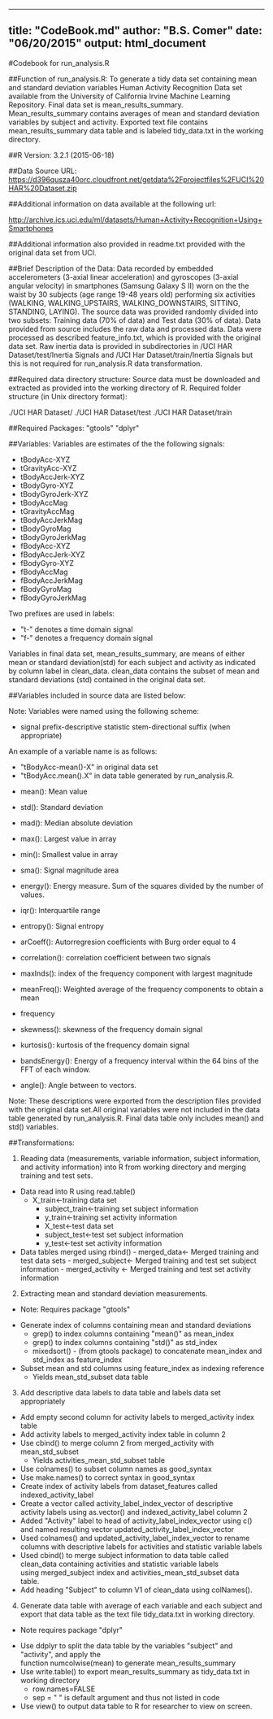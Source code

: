 
---
title: "CodeBook.md"
author: "B.S. Comer"
date: "06/20/2015"
output: html_document
---

#Codebook for run_analysis.R

##Function of run_analysis.R: 
To generate a tidy data set containing mean and standard deviation variables 
Human Activity Recognition Data set available from the University of California
Irvine Machine Learning Repository. Final data set is mean_results_summary. 
Mean_results_summary contains averages of mean and standard deviation variables by 
subject and activity.  Exported text file contains mean_results_summary data table and is
labeled tidy_data.txt in the working directory.

##R Version: 3.2.1 (2015-06-18)

##Data Source URL: 
<https://d396qusza40orc.cloudfront.net/getdata%2Fprojectfiles%2FUCI%20HAR%20Dataset.zip> 

##Additional information on data available at the following url: 

<http://archive.ics.uci.edu/ml/datasets/Human+Activity+Recognition+Using+Smartphones> 

##Additional information also provided in readme.txt provided with the original data set from UCI.

##Brief Description of the Data:
Data recorded by embedded accelerometers (3-axial linear acceleration) and 
gyroscopes (3-axial angular velocity) in smartphones (Samsung Galaxy S II) worn 
on the the waist by 30 subjects (age range 19-48 years old) performing six 
activities (WALKING, WALKING_UPSTAIRS, WALKING_DOWNSTAIRS, SITTING, STANDING, 
LAYING).  The source data was provided randomly divided into two subsets: 
Training data (70% of data) and Test data (30% of data). Data provided from 
source includes the raw data and processed data. Data were processed as 
described feature_info.txt, which is provided with the original data set.  Raw 
inertia data is provided in subdirectories in 
/UCI HAR Dataset/test/Inertia Signals and /UCI Har Dataset/train/Inertia Signals
but this is not required for run_analysis.R data transformation.

##Required data directory structure:
Source data must be downloaded and extracted as provided into the working 
directory of R.  Required folder structure (in Unix directory format):

./UCI HAR Dataset/
./UCI HAR Dataset/test
./UCI HAR Dataset/train

##Required Packages:
"gtools"
"dplyr"


##Variables:
Variables are estimates of the the following signals:

- tBodyAcc-XYZ
- tGravityAcc-XYZ
- tBodyAccJerk-XYZ
- tBodyGyro-XYZ
- tBodyGyroJerk-XYZ
- tBodyAccMag
- tGravityAccMag
- tBodyAccJerkMag
- tBodyGyroMag
- tBodyGyroJerkMag
- fBodyAcc-XYZ
- fBodyAccJerk-XYZ
- fBodyGyro-XYZ
- fBodyAccMag
- fBodyAccJerkMag
- fBodyGyroMag
- fBodyGyroJerkMag

Two prefixes are used in labels: 

- "t-" denotes a time domain signal
- "f-" denotes a frequency domain signal

Variables in final data set, mean_results_summary, are means of either mean or standard deviation(std) for each subject and activity as indicated by column label in clean_data.  clean_data contains the subset of mean and standard deviations (std) contained in the original data set.


##Variables included in source data are listed below:

Note: Variables were named using the following scheme: 

* signal prefix-descriptive statistic stem-directional suffix (when appropriate)

An example of a variable name is as follows: 

* "tBodyAcc-mean()-X" in original data set 
* "tBodyAcc.mean().X" in data table generated by run_analysis.R.

- mean(): Mean value
- std(): Standard deviation
- mad(): Median absolute deviation 
- max(): Largest value in array
- min(): Smallest value in array
- sma(): Signal magnitude area
- energy(): Energy measure. Sum of the squares divided by the number of values. 
- iqr(): Interquartile range 
- entropy(): Signal entropy
- arCoeff(): Autorregresion coefficients with Burg order equal to 4
- correlation(): correlation coefficient between two signals
- maxInds(): index of the frequency component with largest magnitude
- meanFreq(): Weighted average of the frequency components to obtain a mean 
- frequency

- skewness(): skewness of the frequency domain signal 
- kurtosis(): kurtosis of the frequency domain signal 
- bandsEnergy(): Energy of a frequency interval within the 64 bins of the FFT of each window.
- angle(): Angle between to vectors.

Note: These descriptions were exported from the description files provided
with the original data set.All original variables were not included in the data 
table generated by run_analysis.R.  Final data table only includes mean() and 
std() variables.

##Transformations:

1. Reading data (measurements, variable information, subject information, and 
activity information) into R from working directory and merging training and test sets.
 - Data read into R using read.table()
 	- X_train<-training data set
        - subject_train<-training set subject information
        - y_train<-training set activity information
        - X_test<-test data set
        - subject_test<-test set subject information
        - y_test<-test set activity information
 - Data tables merged using rbind()
        - merged_data<- Merged training and test data sets
        - merged_subject<- Merged training and test set subject information
        - merged_activity <- Merged training and test set activity information
2. Extracting mean and standard deviation measurements. 
 * Note: Requires package "gtools"
 - Generate index of columns containing mean and standard deviations
 	- grep() to index columns containing "mean()" as mean_index
 	- grep() to index columns containing "std()" as std_index
 	- mixedsort() - (from gtools package) to concatenate mean_index
			and std_index as feature_index
 - Subset mean and std columns using feature_index as indexing reference
 	- Yields mean_std_subset data table
3. Add descriptive data labels to data table and labels data set appropriately
 - Add empty second column for activity labels to merged_activity index 
        table
 - Add activity labels to merged_activity index table in column 2
 - Use cbind() to merge column 2 from merged_activity with mean_std_subset
 	- Yields activities_mean_std_subset table
 - Use colnames() to subset column names as good_syntax
 - Use make.names() to correct syntax in good_syntax
 - Create index of activity labels from dataset_features called 
                indexed_activity_label
 - Create a vector called activity_label_index_vector of descriptive 	
                activity labels using as.vector() and indexed_activity_label 
                column 2 
 - Added "Activity" label to head of activity_label_index_vector using 
                c() and named resulting vector updated_activity_label_index_vector
 - Used colnames() and updated_activity_label_index_vector to rename 		
                columns with descriptive labels for activities and statistic 
                variable labels
 - Used cbind() to merge subject information to data table called 		
                clean_data containing activities and statistic variable labels 			
                using merged_subject index and activities_mean_std_subset data 		
                table.
 - Add heading "Subject" to column V1 of clean_data using colNames().
4. Generate data table with average of each variable and each subject and export that data table as the text             file tidy_data.txt in working directory. 
 * Note requires package "dplyr"
 
 - Use ddplyr to split the data table by the variables "subject" and "activity", and apply the         
                function numcolwise(mean) to generate mean_results_summary
 - Use write.table() to export mean_results_summary as tidy_data.txt in working directory
  	- row.names=FALSE
  	- sep = " " is default argument and thus not listed in code
 - Use view() to output data table to R for researcher to view on screen.
	
	










